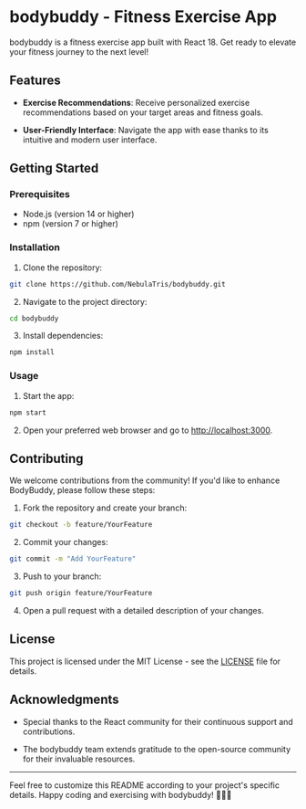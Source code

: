 # bodybuddy - Fitness Exercise App 

bodybuddy is a fitness exercise app built with React 18. Get ready to elevate your fitness journey to the next level!

## Features

- **Exercise Recommendations**: Receive personalized exercise recommendations based on your target areas and fitness goals.

- **User-Friendly Interface**: Navigate the app with ease thanks to its intuitive and modern user interface.

## Getting Started

### Prerequisites

- Node.js (version 14 or higher)
- npm (version 7 or higher)

### Installation

1. Clone the repository:

```bash
git clone https://github.com/NebulaTris/bodybuddy.git
```

2. Navigate to the project directory:

```bash
cd bodybuddy
```

3. Install dependencies:

```bash
npm install
```

### Usage

1. Start the app:

```bash
npm start
```

2. Open your preferred web browser and go to [http://localhost:3000](http://localhost:3000).

## Contributing

We welcome contributions from the community! If you'd like to enhance BodyBuddy, please follow these steps:

1. Fork the repository and create your branch:

```bash
git checkout -b feature/YourFeature
```

2. Commit your changes:

```bash
git commit -m "Add YourFeature"
```

3. Push to your branch:

```bash
git push origin feature/YourFeature
```

4. Open a pull request with a detailed description of your changes.

## License

This project is licensed under the MIT License - see the [LICENSE](LICENSE) file for details.

## Acknowledgments

- Special thanks to the React community for their continuous support and contributions.

- The bodybuddy team extends gratitude to the open-source community for their invaluable resources.

---

Feel free to customize this README according to your project's specific details. Happy coding and exercising with bodybuddy! 🏋️‍♂️💪
